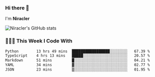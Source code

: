 ### Hi there 👋

I'm **Niracler**

![Niracler's GitHub stats](https://github-readme-stats.vercel.app/api?username=Niracler&show_icons=true)


### 👨🏻‍💻 This Week I Code With

<!--START_SECTION:waka-->

```txt
Python        13 hrs 49 mins  █████████████████░░░░░░░░   67.39 %
TypeScript    4 hrs 13 mins   █████░░░░░░░░░░░░░░░░░░░░   20.57 %
Markdown      51 mins         █░░░░░░░░░░░░░░░░░░░░░░░░   04.21 %
YAML          34 mins         ▓░░░░░░░░░░░░░░░░░░░░░░░░   02.77 %
JSON          23 mins         ▒░░░░░░░░░░░░░░░░░░░░░░░░   01.95 %
```

<!--END_SECTION:waka-->
